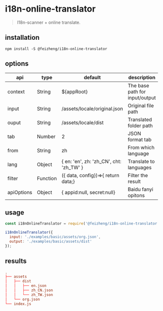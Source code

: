 # i18n-online-translator
> I18n-scanner + online translate.

## installation
```shell
npm install -S @feizheng/i18n-online-translator
```

## options
| api        | type     | default                                 | description                    |
| ---------- | -------- | --------------------------------------- | ------------------------------ |
| context    | String   | ${appRoot}                              | The base path for input/output |
| input      | String   | /assets/locale/original.json            | Original file path             |
| ouput      | String   | /assets/locale/dist                     | Translated folder path         |
| tab        | Number   | 2                                       | JSON format tab                |
| from       | String   | zh                                      | From which language            |
| lang      | Object   | { en: 'en', zh: 'zh_CN', cht: 'zh_TW' } | Translate to languages         |
| filter     | Function | ({ data, config})=>{ return data;}      | Filter the result              |
| apiOptions | Object   | { appid:null, secret:null}              | Baidu fanyi opitons            |

## usage
```js
const i18nOnlineTranslator = require('@feizheng/i18n-online-translator');

i18nOnlineTranslator({
  input: './examples/basic/assets/org.json',
  output: './examples/basic/assets/dist'
});
```

## results
```conf
.
├── assets
│   ├── dist
│   │   ├── en.json
│   │   ├── zh_CN.json
│   │   └── zh_TW.json
│   └── org.json
└── index.js
```

